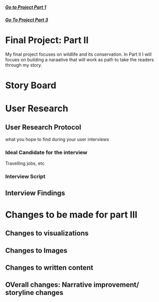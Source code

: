 ##### [Go to Project Part 1](FinalProject1.md)

##### [Go To Project Part 3](FinalProject3.md)

# Final Project: Part II
My final project focuses on wildlife and its conservation. In Part II I will focues on building a naraative that will work as path to take the readers through my story.

# Story Board

# User Research

## User Research Protocol
what you hope to find during your user interviews

### Ideal Candidate for the interview 
Travelling jobs, etc

### Interview Script

## Interview Findings

# Changes to be made for part III
## Changes to visualizations
## Changes to Images
## Changes to written content
## OVerall changes: Narrative improvement/ storyline changes
